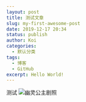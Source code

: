 ```yaml
---
layout: post
title: 测试文章
slug: my-first-awesome-post
date: 2019-12-17 20:34
status: publish
author: Koi
categories: 
  - 默认分类
tags: 
  - 博客
  - GitHub
excerpt: Hello World!
---
```


测试
![幽灵公主剧照](./images/Mononoke_Hime.jpg)
